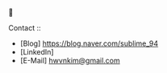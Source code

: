 👋

Contact :: 
 - [Blog] https://blog.naver.com/sublime_94
 - [LinkedIn]
 - [E-Mail] hwvnkim@gmail.com

